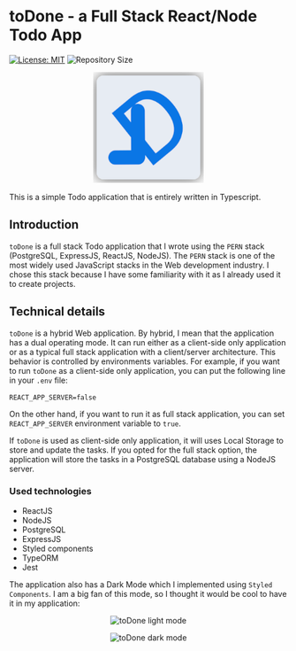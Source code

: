 # toDone - a Full Stack React/Node Todo App

[![License: MIT](https://img.shields.io/badge/license-MIT-blue.svg)](https://opensource.org/licenses/MIT)
![Repository Size](https://img.shields.io/github/repo-size/bbarcesaj125/todone)

<p align="center">
	<img width="200" src="https://raw.githubusercontent.com/bbarcesaj125/todone/main/images/Logo-Github.png" alt="toDone Logo">
</p>

This is a simple Todo application that is entirely written in Typescript.

## Introduction

`toDone` is a full stack Todo application that I wrote using the `PERN` stack (PostgreSQL, ExpressJS, ReactJS, NodeJS).
The `PERN` stack is one of the most widely used JavaScript stacks in the Web development industry.
I chose this stack because I have some familiarity with it as I already used it to create projects.

## Technical details

`toDone` is a hybrid Web application. By hybrid, I mean that the application has a dual operating mode. It can run either
as a client-side only application or as a typical full stack application with a client/server architecture.
This behavior is controlled by environments variables.
For example, if you want to run `toDone` as a client-side only application, you can put the following line in your `.env` file:

    REACT_APP_SERVER=false

On the other hand, if you want to run it as full stack application, you can set `REACT_APP_SERVER` environment variable to `true`.

If `toDone` is used as client-side only application, it will uses Local Storage to store and update the tasks.
If you opted for the full stack option, the application will store the tasks in a PostgreSQL database using a NodeJS server.

### Used technologies

- ReactJS
- NodeJS
- PostgreSQL
- ExpressJS
- Styled components
- TypeORM
- Jest

The application also has a Dark Mode which I implemented using `Styled Components`. I am a big fan of this mode, so I thought
it would be cool to have it in my application:

<p align="center">
	<img width="400" src="https://raw.githubusercontent.com/bbarcesaj125/todone/main/images/light-mode.png" alt="toDone light mode">
</p>

<p align="center">
	<img width="400" src="https://raw.githubusercontent.com/bbarcesaj125/todone/main/images/dark-mode.png" alt="toDone dark mode">
</p>
